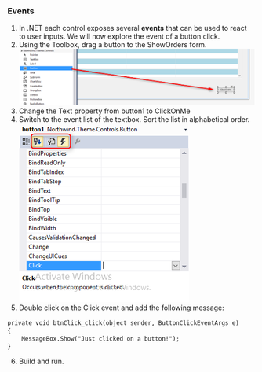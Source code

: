 ﻿### Events
1.	In .NET each control exposes several **events** that can be used to react to user inputs. We will now explore the event of a button click.
2.	Using the Toolbox, drag a button to the ShowOrders form.
![Add a button](Add_a_button.png)
3.	Change the Text property from button1 to ClickOnMe 
4.	Switch to the event list of the textbox. Sort the list in alphabetical order.
![Property event](property_event.png)
5.	Double click on the Click event and add the following message:
```
private void btnClick_click(object sender, ButtonClickEventArgs e)
{
    MessageBox.Show("Just clicked on a button!");
}
```
6.	Build and run.